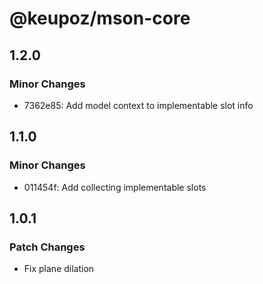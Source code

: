 # @keupoz/mson-core

## 1.2.0

### Minor Changes

- 7362e85: Add model context to implementable slot info

## 1.1.0

### Minor Changes

- 011454f: Add collecting implementable slots

## 1.0.1

### Patch Changes

- Fix plane dilation
